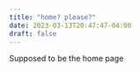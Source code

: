 ```yaml
---
title: "home? please?"
date: 2023-03-13T20:47:47-04:00
draft: false
---
```


Supposed to be the home page